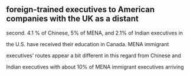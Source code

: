 ## foreign-trained executives to American companies with the UK as a distant

second. 4.1 % of Chinese, 5% of MENA, and 2.1% of Indian executives in

the U.S. have received their education in Canada. MENA immigrant

executives’ routes appear a bit different in this regard from Chinese and

Indian executives with about 10% of MENA immigrant executives arriving
